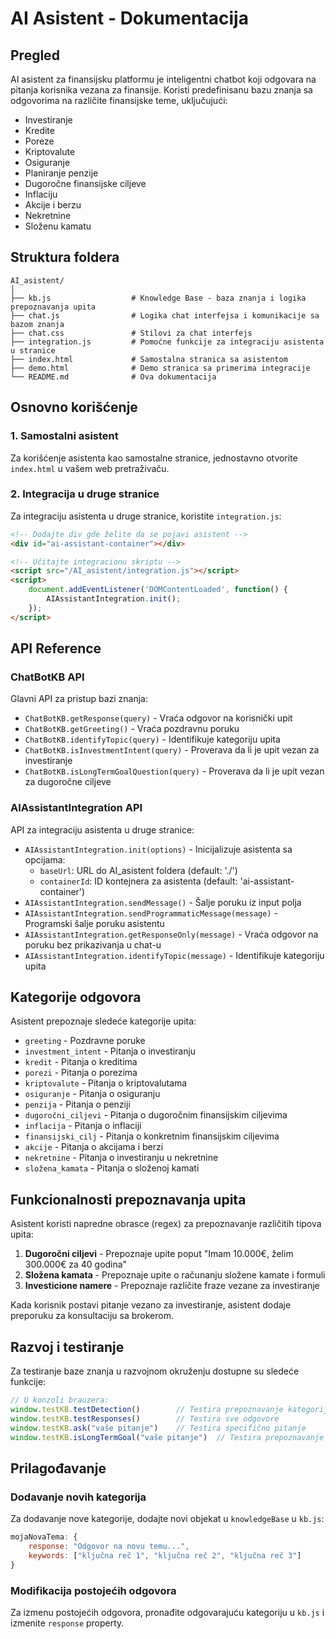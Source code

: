 # AI Asistent - Dokumentacija

## Pregled

AI asistent za finansijsku platformu je inteligentni chatbot koji odgovara na pitanja korisnika vezana za finansije. Koristi predefinisanu bazu znanja sa odgovorima na različite finansijske teme, uključujući:

- Investiranje
- Kredite
- Poreze
- Kriptovalute
- Osiguranje
- Planiranje penzije
- Dugoročne finansijske ciljeve
- Inflaciju
- Akcije i berzu
- Nekretnine
- Složenu kamatu

## Struktura foldera

```
AI_asistent/
│
├── kb.js                  # Knowledge Base - baza znanja i logika prepoznavanja upita
├── chat.js                # Logika chat interfejsa i komunikacije sa bazom znanja
├── chat.css               # Stilovi za chat interfejs
├── integration.js         # Pomoćne funkcije za integraciju asistenta u stranice
├── index.html             # Samostalna stranica sa asistentom
├── demo.html              # Demo stranica sa primerima integracije
└── README.md              # Ova dokumentacija
```

## Osnovno korišćenje

### 1. Samostalni asistent

Za korišćenje asistenta kao samostalne stranice, jednostavno otvorite `index.html` u vašem web pretraživaču.

### 2. Integracija u druge stranice

Za integraciju asistenta u druge stranice, koristite `integration.js`:

```html
<!-- Dodajte div gde želite da se pojavi asistent -->
<div id="ai-assistant-container"></div>

<!-- Učitajte integracionu skriptu -->
<script src="/AI_asistent/integration.js"></script>
<script>
    document.addEventListener('DOMContentLoaded', function() {
        AIAssistantIntegration.init();
    });
</script>
```

## API Reference

### ChatBotKB API

Glavni API za pristup bazi znanja:

- `ChatBotKB.getResponse(query)` - Vraća odgovor na korisnički upit
- `ChatBotKB.getGreeting()` - Vraća pozdravnu poruku
- `ChatBotKB.identifyTopic(query)` - Identifikuje kategoriju upita
- `ChatBotKB.isInvestmentIntent(query)` - Proverava da li je upit vezan za investiranje
- `ChatBotKB.isLongTermGoalQuestion(query)` - Proverava da li je upit vezan za dugoročne ciljeve

### AIAssistantIntegration API

API za integraciju asistenta u druge stranice:

- `AIAssistantIntegration.init(options)` - Inicijalizuje asistenta sa opcijama:
  - `baseUrl`: URL do AI_asistent foldera (default: './') 
  - `containerId`: ID kontejnera za asistenta (default: 'ai-assistant-container')
- `AIAssistantIntegration.sendMessage()` - Šalje poruku iz input polja
- `AIAssistantIntegration.sendProgrammaticMessage(message)` - Programski šalje poruku asistentu
- `AIAssistantIntegration.getResponseOnly(message)` - Vraća odgovor na poruku bez prikazivanja u chat-u
- `AIAssistantIntegration.identifyTopic(message)` - Identifikuje kategoriju upita

## Kategorije odgovora

Asistent prepoznaje sledeće kategorije upita:

- `greeting` - Pozdravne poruke
- `investment_intent` - Pitanja o investiranju
- `kredit` - Pitanja o kreditima
- `porezi` - Pitanja o porezima
- `kriptovalute` - Pitanja o kriptovalutama
- `osiguranje` - Pitanja o osiguranju
- `penzija` - Pitanja o penziji
- `dugoročni_ciljevi` - Pitanja o dugoročnim finansijskim ciljevima
- `inflacija` - Pitanja o inflaciji
- `finansijski_cilj` - Pitanja o konkretnim finansijskim ciljevima
- `akcije` - Pitanja o akcijama i berzi
- `nekretnine` - Pitanja o investiranju u nekretnine
- `složena_kamata` - Pitanja o složenoj kamati

## Funkcionalnosti prepoznavanja upita

Asistent koristi napredne obrasce (regex) za prepoznavanje različitih tipova upita:

1. **Dugoročni ciljevi** - Prepoznaje upite poput "Imam 10.000€, želim 300.000€ za 40 godina"
2. **Složena kamata** - Prepoznaje upite o računanju složene kamate i formuli
3. **Investicione namere** - Prepoznaje različite fraze vezane za investiranje

Kada korisnik postavi pitanje vezano za investiranje, asistent dodaje preporuku za konsultaciju sa brokerom.

## Razvoj i testiranje

Za testiranje baze znanja u razvojnom okruženju dostupne su sledeće funkcije:

```javascript
// U konzoli brauzera:
window.testKB.testDetection()        // Testira prepoznavanje kategorija
window.testKB.testResponses()        // Testira sve odgovore
window.testKB.ask("vaše pitanje")    // Testira specifično pitanje
window.testKB.isLongTermGoal("vaše pitanje")  // Testira prepoznavanje dugoročnih ciljeva
```

## Prilagođavanje

### Dodavanje novih kategorija

Za dodavanje nove kategorije, dodajte novi objekat u `knowledgeBase` u `kb.js`:

```javascript
mojaNovaTema: {
    response: "Odgovor na novu temu...",
    keywords: ["ključna reč 1", "ključna reč 2", "ključna reč 3"]
}
```

### Modifikacija postojećih odgovora

Za izmenu postojećih odgovora, pronađite odgovarajuću kategoriju u `kb.js` i izmenite `response` property.

